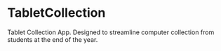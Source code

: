 # TabletCollection
Tablet Collection App. Designed to streamline computer collection from students at the end of the year.
